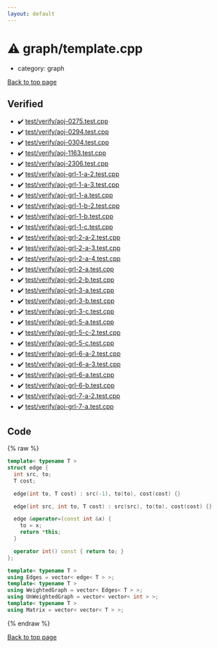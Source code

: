```yaml
---
layout: default
---
```


<!-- mathjax config similar to math.stackexchange -->
<script type="text/javascript" async
  src="https://cdnjs.cloudflare.com/ajax/libs/mathjax/2.7.5/MathJax.js?config=TeX-MML-AM_CHTML">
</script>
<script type="text/x-mathjax-config">
  MathJax.Hub.Config({
    TeX: { equationNumbers: { autoNumber: "AMS" }},
    tex2jax: {
      inlineMath: [ ['$','$'] ],
      processEscapes: true
    },
    "HTML-CSS": { matchFontHeight: false },
    displayAlign: "left",
    displayIndent: "2em"
  });
</script>

<script type="text/javascript" src="https://cdnjs.cloudflare.com/ajax/libs/jquery/3.4.1/jquery.min.js"></script>
<script src="https://cdn.jsdelivr.net/npm/jquery-balloon-js@1.1.2/jquery.balloon.min.js" integrity="sha256-ZEYs9VrgAeNuPvs15E39OsyOJaIkXEEt10fzxJ20+2I=" crossorigin="anonymous"></script>
<script type="text/javascript" src="../../assets/js/copy-button.js"></script>
<link rel="stylesheet" href="../../assets/css/copy-button.css" />


# :warning: graph/template.cpp
* category: graph


[Back to top page](../../index.html)



## Verified
* :heavy_check_mark: [test/verify/aoj-0275.test.cpp](../../verify/test/verify/aoj-0275.test.cpp.html)
* :heavy_check_mark: [test/verify/aoj-0294.test.cpp](../../verify/test/verify/aoj-0294.test.cpp.html)
* :heavy_check_mark: [test/verify/aoj-0304.test.cpp](../../verify/test/verify/aoj-0304.test.cpp.html)
* :heavy_check_mark: [test/verify/aoj-1163.test.cpp](../../verify/test/verify/aoj-1163.test.cpp.html)
* :heavy_check_mark: [test/verify/aoj-2306.test.cpp](../../verify/test/verify/aoj-2306.test.cpp.html)
* :heavy_check_mark: [test/verify/aoj-grl-1-a-2.test.cpp](../../verify/test/verify/aoj-grl-1-a-2.test.cpp.html)
* :heavy_check_mark: [test/verify/aoj-grl-1-a-3.test.cpp](../../verify/test/verify/aoj-grl-1-a-3.test.cpp.html)
* :heavy_check_mark: [test/verify/aoj-grl-1-a.test.cpp](../../verify/test/verify/aoj-grl-1-a.test.cpp.html)
* :heavy_check_mark: [test/verify/aoj-grl-1-b-2.test.cpp](../../verify/test/verify/aoj-grl-1-b-2.test.cpp.html)
* :heavy_check_mark: [test/verify/aoj-grl-1-b.test.cpp](../../verify/test/verify/aoj-grl-1-b.test.cpp.html)
* :heavy_check_mark: [test/verify/aoj-grl-1-c.test.cpp](../../verify/test/verify/aoj-grl-1-c.test.cpp.html)
* :heavy_check_mark: [test/verify/aoj-grl-2-a-2.test.cpp](../../verify/test/verify/aoj-grl-2-a-2.test.cpp.html)
* :heavy_check_mark: [test/verify/aoj-grl-2-a-3.test.cpp](../../verify/test/verify/aoj-grl-2-a-3.test.cpp.html)
* :heavy_check_mark: [test/verify/aoj-grl-2-a-4.test.cpp](../../verify/test/verify/aoj-grl-2-a-4.test.cpp.html)
* :heavy_check_mark: [test/verify/aoj-grl-2-a.test.cpp](../../verify/test/verify/aoj-grl-2-a.test.cpp.html)
* :heavy_check_mark: [test/verify/aoj-grl-2-b.test.cpp](../../verify/test/verify/aoj-grl-2-b.test.cpp.html)
* :heavy_check_mark: [test/verify/aoj-grl-3-a.test.cpp](../../verify/test/verify/aoj-grl-3-a.test.cpp.html)
* :heavy_check_mark: [test/verify/aoj-grl-3-b.test.cpp](../../verify/test/verify/aoj-grl-3-b.test.cpp.html)
* :heavy_check_mark: [test/verify/aoj-grl-3-c.test.cpp](../../verify/test/verify/aoj-grl-3-c.test.cpp.html)
* :heavy_check_mark: [test/verify/aoj-grl-5-a.test.cpp](../../verify/test/verify/aoj-grl-5-a.test.cpp.html)
* :heavy_check_mark: [test/verify/aoj-grl-5-c-2.test.cpp](../../verify/test/verify/aoj-grl-5-c-2.test.cpp.html)
* :heavy_check_mark: [test/verify/aoj-grl-5-c.test.cpp](../../verify/test/verify/aoj-grl-5-c.test.cpp.html)
* :heavy_check_mark: [test/verify/aoj-grl-6-a-2.test.cpp](../../verify/test/verify/aoj-grl-6-a-2.test.cpp.html)
* :heavy_check_mark: [test/verify/aoj-grl-6-a-3.test.cpp](../../verify/test/verify/aoj-grl-6-a-3.test.cpp.html)
* :heavy_check_mark: [test/verify/aoj-grl-6-a.test.cpp](../../verify/test/verify/aoj-grl-6-a.test.cpp.html)
* :heavy_check_mark: [test/verify/aoj-grl-6-b.test.cpp](../../verify/test/verify/aoj-grl-6-b.test.cpp.html)
* :heavy_check_mark: [test/verify/aoj-grl-7-a-2.test.cpp](../../verify/test/verify/aoj-grl-7-a-2.test.cpp.html)
* :heavy_check_mark: [test/verify/aoj-grl-7-a.test.cpp](../../verify/test/verify/aoj-grl-7-a.test.cpp.html)


## Code
{% raw %}
```cpp
template< typename T >
struct edge {
  int src, to;
  T cost;

  edge(int to, T cost) : src(-1), to(to), cost(cost) {}

  edge(int src, int to, T cost) : src(src), to(to), cost(cost) {}

  edge &operator=(const int &x) {
    to = x;
    return *this;
  }

  operator int() const { return to; }
};

template< typename T >
using Edges = vector< edge< T > >;
template< typename T >
using WeightedGraph = vector< Edges< T > >;
using UnWeightedGraph = vector< vector< int > >;
template< typename T >
using Matrix = vector< vector< T > >;

```
{% endraw %}

[Back to top page](../../index.html)


